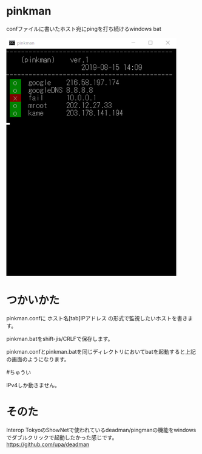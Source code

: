 # pinkman
confファイルに書いたホスト宛にpingを打ち続けるwindows bat

![DEMO](https://raw.githubusercontent.com/satsuzuk/pinkman/master/img/pinkman-demo.gif)


# つかいかた

pinkman.confに
ホスト名[tab]IPアドレス
の形式で監視したいホストを書きます。

pinkman.batをshift-jis/CRLFで保存します。

pinkman.confとpinkman.batを同じディレクトリにおいてbatを起動すると上記の画面のようになります。

#ちゅうい

IPv4しか動きません。

# そのた
Interop TokyoのShowNetで使われているdeadman/pingmanの機能をwindowsでダブルクリックで起動したかった感じです。
https://github.com/upa/deadman


